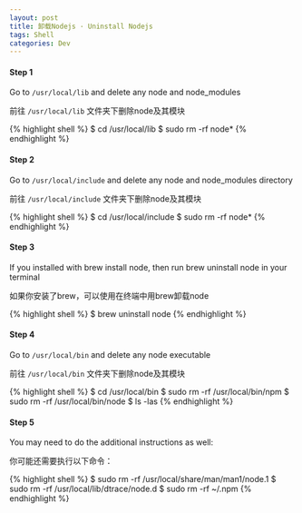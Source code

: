 ```yaml
---
layout: post
title: 卸载Nodejs · Uninstall Nodejs
tags: Shell
categories: Dev
---
```


#### Step 1 ####

Go to `/usr/local/lib` and delete any node and node_modules

前往 `/usr/local/lib` 文件夹下删除node及其模块

{% highlight shell %}
$ cd /usr/local/lib
$ sudo rm -rf node*
{% endhighlight %}

#### Step 2 ####

Go to `/usr/local/include` and delete any node and node_modules directory

前往 `/usr/local/include` 文件夹下删除node及其模块

{% highlight shell %}
$ cd /usr/local/include
$ sudo rm -rf node*
{% endhighlight %}

#### Step 3 ####

If you installed with brew install node, then run brew uninstall node in your terminal

如果你安装了brew，可以使用在终端中用brew卸载node

{% highlight shell %}
$ brew uninstall node
{% endhighlight %}

#### Step 4 ####

Go to `/usr/local/bin` and delete any node executable

前往 `/usr/local/bin` 文件夹下删除node及其模块

{% highlight shell %}
$ cd /usr/local/bin
$ sudo rm -rf /usr/local/bin/npm
$ sudo rm -rf /usr/local/bin/node
$ ls -las
{% endhighlight %}

#### Step 5 ####

You may need to do the additional instructions as well:

你可能还需要执行以下命令：

{% highlight shell %}
$ sudo rm -rf /usr/local/share/man/man1/node.1
$ sudo rm -rf /usr/local/lib/dtrace/node.d
$ sudo rm -rf ~/.npm
{% endhighlight %}




